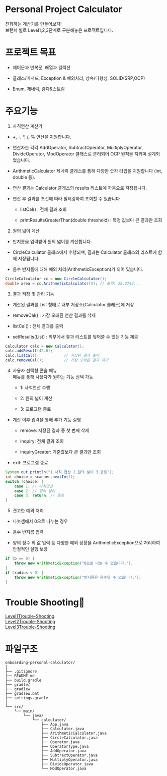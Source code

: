 #  Personal Project Calculator 
진화하는 계산기를 만들어보자! </br>
브랜치 별로 Level1,2,3단계로 구분해놓은 프로젝트입니다.

# 프로젝트 목표

- 제어문과 반복문, 배열과 컬렉션

- 클래스/메서드, Exception & 예외처리, 상속/다형성, SOLID(SRP,OCP)

- Enum, 제네릭, 람다&스트림



# 주요기능
1. 사칙연산 계산기</br>

- +, -, *, /, % 연산을 지원합니다.

- 연산자는 각각 AddOperator, SubtractOperator, MultiplyOperator, DivideOperator, ModOperator 클래스로 분리되어 OCP 원칙을 지키며 설계되었습니다.

- ArithmeticCalculator<T extends Number> 제네릭 클래스를 통해 다양한 숫자 타입을 지원합니다 (int, double 등).

- 연산 결과는 Calculator 클래스의 results 리스트에 자동으로 저장됩니다.

- 연산 후 결과를 조건에 따라 필터링하여 조회할 수 있습니다</br>
  - listCal() : 전체 결과 조회</br>

  - printResultsGreaterThan(double threshold) : 특정 값보다 큰 결과만 조회

 2. 원의 넓이 계산</br>
- 반지름을 입력받아 원의 넓이를 계산합니다.

- CircleCalculator 클래스에서 수행되며, 결과는 Calculator 클래스의 리스트에 함께 저장됩니다.

- 음수 반지름에 대해 예외 처리(ArithmeticException)가 되어 있습니다.

```java
CircleCalculator cc = new CircleCalculator();
double area = cc.ArithmeticCalculator(3); // 출력: 28.2743...
```

3. 결과 저장 및 관리 기능</br>
- 계산된 결과를 List<Double> 형태로 내부 저장소(Calculator 클래스)에 저장

- removeCal() : 가장 오래된 연산 결과를 삭제

- listCal() : 전체 결과를 출력

- setResults(List<Double>) : 외부에서 결과 리스트를 덮어쓸 수 있는 기능 제공

```java
Calculator calc = new Calculator();
calc.addResult(42.0);
calc.listCal();           // 저장된 결과 출력
calc.removeCal();         // 가장 오래된 결과 제거
```

4. 사용자 선택형 콘솔 메뉴</br>
메뉴를 통해 사용자가 원하는 기능 선택 가능

    - 1: 사칙연산 수행

    - 2: 원의 넓이 계산

    - 3: 프로그램 종료


- 계산 이후 입력을 통해 추가 기능 실행

  - remove: 저장된 결과 중 첫 번째 삭제
  
  - inquiry: 전체 결과 조회

  - inquiryGreater: 기준값보다 큰 결과만 조회

- exit: 프로그램 종료

```java
System.out.println("1.사칙 연산 2.원의 넓이 3.종료");
int choice = scanner.nextInt();
switch (choice) {
    case 1: // 사칙연산
    case 2: // 원의 넓이
    case 3: return; // 종료
}
```

 5. 견고한 예외 처리</br>
- 나눗셈에서 0으로 나누는 경우

- 음수 반지름 입력

- 양의 정수 외 값 입력 등 다양한 예외 상황을 ArithmeticException으로 처리하여 안정적인 실행 보장

```java
if (b == 0) {
    throw new ArithmeticException("0으로 나눌 수 없습니다.");
}
if (radius < 0) {
    throw new ArithmeticException("반지름은 음수일 수 없습니다.");
}

```




# Trouble Shooting👾
[Level1Trouble-Shooting](https://winwin0219.tistory.com/entry/Java-Level1Trouble-Shooting)   </br>
[Level2Trouble-Shooting](https://winwin0219.tistory.com/entry/Java-Level2Trouble-Shooting)   </br>
[Level3Trouble-Shooting](https://winwin0219.tistory.com/entry/Java-Level3Trouble-Shooting)   



# 파일구조
```
onboarding-personal-calculator/
│
├── .gitignore
├── README.md
├── build.gradle
├── gradle/
├── gradlew
├── gradlew.bat
├── settings.gradle
│
└── src/
    └── main/
        └── java/
            └── calculator/
                ├── App.java
                ├── Calculator.java
                ├── ArithmeticCalculator.java
                ├── CircleCalculator.java
                ├── Operator.java
                ├── OperatorType.java
                ├── AddOperator.java
                ├── SubtractOperator.java
                ├── MultiplyOperator.java
                ├── DivideOperator.java
                └── ModOperator.java
```

